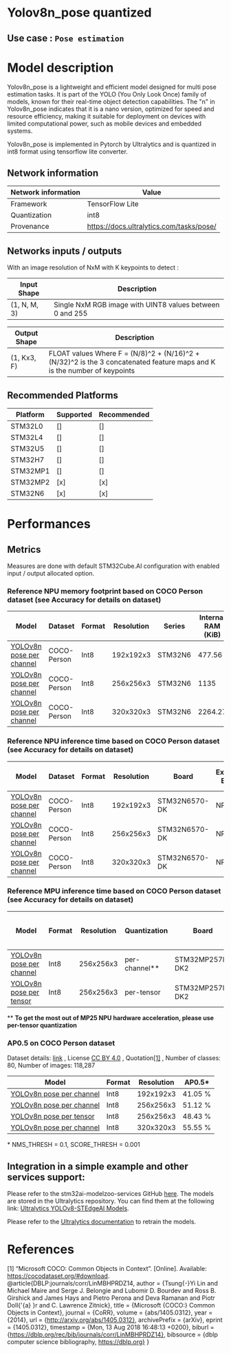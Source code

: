 # Yolov8n_pose quantized

## **Use case** : `Pose estimation`

# Model description

Yolov8n_pose is a lightweight and efficient model designed for multi pose estimation tasks. It is part of the YOLO (You Only Look Once) family of models, known for their real-time object detection capabilities. The "n" in Yolov8n_pose indicates that it is a nano version, optimized for speed and resource efficiency, making it suitable for deployment on devices with limited computational power, such as mobile devices and embedded systems.

Yolov8n_pose is implemented in Pytorch by Ultralytics and is quantized in int8 format using tensorflow lite converter.

## Network information


| Network information     |  Value          |
|-------------------------|-----------------|
|  Framework              | TensorFlow Lite |
|  Quantization           | int8            |
|  Provenance             | https://docs.ultralytics.com/tasks/pose/ |


## Networks inputs / outputs

With an image resolution of NxM with K keypoints to detect :

| Input Shape | Description |
| ----- | ----------- |
| (1, N, M, 3) | Single NxM RGB image with UINT8 values between 0 and 255 |

| Output Shape | Description |
| ----- | ----------- |
| (1, Kx3, F) | FLOAT values Where F = (N/8)^2 + (N/16)^2 + (N/32)^2 is the 3 concatenated feature maps and K is the number of keypoints|


## Recommended Platforms


| Platform | Supported | Recommended |
|----------|-----------|-------------|
| STM32L0  | []        | []          |
| STM32L4  | []        | []          |
| STM32U5  | []        | []          |
| STM32H7  | []        | []          |
| STM32MP1 | []        | []          |
| STM32MP2 | [x]       | [x]         |
| STM32N6  | [x]       | [x]         |


# Performances

## Metrics

Measures are done with default STM32Cube.AI configuration with enabled input / output allocated option.

### Reference **NPU** memory footprint based on COCO Person dataset (see Accuracy for details on dataset)
|Model      | Dataset       | Format   | Resolution | Series    | Internal RAM (KiB) | External RAM (KiB) | Weights Flash (KiB)| STM32Cube.AI version | STEdgeAI Core version |
|----------|------------------|--------|-------------|------------------|------------------|---------------------|-------|----------------------|-------------------------|
| [YOLOv8n pose per channel](https://github.com/stm32-hotspot/ultralytics/blob/main/examples/YOLOv8-STEdgeAI/stedgeai_models/pose_estimation/yolov8n_192_quant_pc_uf_pose_coco-st.tflite)  | COCO-Person      | Int8     | 192x192x3  | STM32N6   |  477.56       |      0.0          |    3247.89         |       10.0.0        |     2.0.0   |
| [YOLOv8n pose per channel](https://github.com/stm32-hotspot/ultralytics/blob/main/examples/YOLOv8-STEdgeAI/stedgeai_models/pose_estimation/yolov8n_256_quant_pc_uf_pose_coco-st.tflite)  | COCO-Person      | Int8     | 256x256x3  | STM32N6   |   1135      |      0.0          |    3265.22         |       10.0.0        |     2.0.0   |
| [YOLOv8n pose per channel](https://github.com/stm32-hotspot/ultralytics/blob/main/examples/YOLOv8-STEdgeAI/stedgeai_models/pose_estimation/yolov8n_320_quant_pc_uf_pose_coco-st.tflite)  | COCO-Person      | Int8     | 320x320x3  | STM32N6   |   2264.27      |      0.0         |     3263.72        |       10.0.0        |     2.0.0   |

### Reference **NPU**  inference time based on COCO Person dataset (see Accuracy for details on dataset)
| Model  | Dataset          | Format | Resolution  | Board            | Execution Engine | Inference time (ms) | Inf / sec   | STM32Cube.AI version  |  STEdgeAI Core version |
|--------|------------------|--------|-------------|------------------|------------------|---------------------|-------|----------------------|-------------------------|
| [YOLOv8n pose per channel](https://github.com/stm32-hotspot/ultralytics/blob/main/examples/YOLOv8-STEdgeAI/stedgeai_models/pose_estimation/yolov8n_192_quant_pc_uf_pose_coco-st.tflite) | COCO-Person      | Int8     | 192x192x3  | STM32N6570-DK   |   NPU/MCU      |    24.46            |     40.89        |       10.0.0        |     2.0.0   |
| [YOLOv8n pose per channel](https://github.com/stm32-hotspot/ultralytics/blob/main/examples/YOLOv8-STEdgeAI/stedgeai_models/pose_estimation/yolov8n_256_quant_pc_uf_pose_coco-st.tflite) | COCO-Person      | Int8     | 256x256x3  | STM32N6570-DK   |   NPU/MCU      |   35.79             |     27.95        |       10.0.0        |     2.0.0   |
| [YOLOv8n pose per channel](https://github.com/stm32-hotspot/ultralytics/blob/main/examples/YOLOv8-STEdgeAI/stedgeai_models/pose_estimation/yolov8n_320_quant_pc_uf_pose_coco-st.tflite) | COCO-Person      | Int8     | 320x320x3  | STM32N6570-DK   |   NPU/MCU      |   51.35             |      19.48       |       10.0.0        |     2.0.0   |


### Reference **MPU** inference time based on COCO Person dataset (see Accuracy for details on dataset)
 Model         | Format | Resolution | Quantization  | Board             | Execution Engine | Frequency | Inference time (ms) | %NPU  | %GPU  | %CPU | X-LINUX-AI version |       Framework       |
|-----------|--------|------------|---------------|-------------------|------------------|-----------|---------------------|-------|-------|------|--------------------|-----------------------|
| [YOLOv8n pose per channel](https://github.com/stm32-hotspot/ultralytics/blob/main/examples/YOLOv8-STEdgeAI/stedgeai_models/pose_estimation/yolov8n_256_quant_pc_uf_pose_coco-st.tflite) | Int8   | 256x256x3  |  per-channel**  | STM32MP257F-DK2   | NPU/GPU          | 800  MHz  | 102.8 ms            | 11.70  | 88.30 |0     | v5.0.0             | OpenVX                |
| [YOLOv8n pose per tensor](https://github.com/stm32-hotspot/ultralytics/blob/main/examples/YOLOv8-STEdgeAI/stedgeai_models/pose_estimation/yolov8n_256_quant_pt_uf_pose_coco-st.tflite)  | Int8   | 256x256x3  |  per-tensor     | STM32MP257F-DK2   | NPU/GPU          | 800  MHz  | 17.57 ms            | 86.79  | 13.21 |0     | v5.0.0             | OpenVX                |

** **To get the most out of MP25 NPU hardware acceleration, please use per-tensor quantization**

### AP0.5 on COCO Person dataset


Dataset details: [link](https://cocodataset.org/#download) , License [CC BY 4.0](https://creativecommons.org/licenses/by/4.0/legalcode) , Quotation[[1]](#1) , Number of classes: 80, Number of images: 118,287


| Model | Format | Resolution |       AP0.5*   |
|-------|--------|------------|----------------|
| [YOLOv8n pose per channel](https://github.com/stm32-hotspot/ultralytics/blob/main/examples/YOLOv8-STEdgeAI/stedgeai_models/pose_estimation/yolov8n_192_quant_pc_uf_pose_coco-st.tflite) | Int8   | 192x192x3  | 41.05 %  |
| [YOLOv8n pose per channel](https://github.com/stm32-hotspot/ultralytics/blob/main/examples/YOLOv8-STEdgeAI/stedgeai_models/pose_estimation/yolov8n_256_quant_pc_uf_pose_coco-st.tflite) | Int8   | 256x256x3  | 51.12 %  |
| [YOLOv8n pose per tensor](https://github.com/stm32-hotspot/ultralytics/blob/main/examples/YOLOv8-STEdgeAI/stedgeai_models/pose_estimation/yolov8n_256_quant_pt_uf_pose_coco-st.tflite)  | Int8   | 256x256x3  | 48.43 %  |
| [YOLOv8n pose per channel](https://github.com/stm32-hotspot/ultralytics/blob/main/examples/YOLOv8-STEdgeAI/stedgeai_models/pose_estimation/yolov8n_320_quant_pc_uf_pose_coco-st.tflite) | Int8   | 320x320x3  | 55.55 %  |

\* NMS_THRESH = 0.1, SCORE_THRESH = 0.001

## Integration in a simple example and other services support:

Please refer to the stm32ai-modelzoo-services GitHub [here](https://github.com/STMicroelectronics/stm32ai-modelzoo-services).
The models are stored in the Ultralytics repository. You can find them at the following link: [Ultralytics YOLOv8-STEdgeAI Models](https://github.com/stm32-hotspot/ultralytics/blob/main/examples/YOLOv8-STEdgeAI/stedgeai_models/).

Please refer to the [Ultralytics documentation](https://docs.ultralytics.com/tasks/pose/#train) to retrain the models.


# References

<a id="1">[1]</a>
“Microsoft COCO: Common Objects in Context”. [Online]. Available: https://cocodataset.org/#download.
@article{DBLP:journals/corr/LinMBHPRDZ14,
  author    = {Tsung{-}Yi Lin and
               Michael Maire and
               Serge J. Belongie and
               Lubomir D. Bourdev and
               Ross B. Girshick and
               James Hays and
               Pietro Perona and
               Deva Ramanan and
               Piotr Doll{'{a} }r and
               C. Lawrence Zitnick},
  title     = {Microsoft {COCO:} Common Objects in Context},
  journal   = {CoRR},
  volume    = {abs/1405.0312},
  year      = {2014},
  url       = {http://arxiv.org/abs/1405.0312},
  archivePrefix = {arXiv},
  eprint    = {1405.0312},
  timestamp = {Mon, 13 Aug 2018 16:48:13 +0200},
  biburl    = {https://dblp.org/rec/bib/journals/corr/LinMBHPRDZ14},
  bibsource = {dblp computer science bibliography, https://dblp.org}
}

